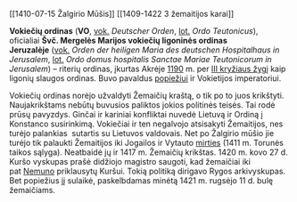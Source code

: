 [[1410-07-15 Žalgirio Mūšis]]
[[1409-1422 3 žemaitijos karai]]

**Vokiečių ordinas** (**VO**, [vok.](https://lt.wikipedia.org/wiki/Vokie%C4%8Di%C5%B3_kalba "Vokiečių kalba") _Deutscher Orden_, [lot.](https://lt.wikipedia.org/wiki/Lotyn%C5%B3_kalba "Lotynų kalba") _Ordo Teutonicus_), oficialiai **Švč. Mergelės Marijos vokiečių ligoninės ordinas Jeruzalėje** ([vok.](https://lt.wikipedia.org/wiki/Vokie%C4%8Di%C5%B3_kalba "Vokiečių kalba") _Orden der heiligen Maria des deutschen Hospitalhaus in Jerusalem_, [lot.](https://lt.wikipedia.org/wiki/Lotyn%C5%B3_kalba "Lotynų kalba") _Ordo domus hospitalis Sanctae Mariae Teutonicorum in Jerusalem_) – riterių ordinas, įkurtas Akrėje [1190](https://lt.wikipedia.org/wiki/1190 "1190") m. per [III kryžiaus žygį](https://lt.wikipedia.org/wiki/Tre%C4%8Diasis_kry%C5%BEiaus_%C5%BEygis "Trečiasis kryžiaus žygis") kaip ligonių slaugos ordinas. Buvo pavaldus [popiežiui](https://lt.wikipedia.org/wiki/Popie%C5%BEius "Popiežius") ir Vokietijos imperatoriui.

Vokiečių ordinas norėjo užvaldyti Žemaičių kraštą, o tik po to juos krikštyti. Naujakrikštams nebūtų buvusios paliktos jokios politinės teisės. Tai rodė prūsų pavyzdys. Ginčai ir kariniai konfliktai nuvedė Lietuvą ir Ordiną į Konstanco susirinkimą. Vokiečiai ir ten negalvojo atsisakyti Žemaitijos, nes turėjo palankias  sutartis su Lietuvos valdovais. Net po Žalgirio mūšio jie turėjo tik palaukti Žemaitijos iki Jogailos ir Vytauto [mirties](https://bernardinai.lt/zyma/mirtis?utm_source=article&utm_medium=backlink&utm_campaign=linkify) (1411 m. Torunės taikos sąlyga). Neatbaidė jų ir 1417 m. Žemaičių krikštas. 1420 m. kovo 27 d.  Kuršo vyskupas prašė didžiojo magistro saugoti, kad žemaičiai iki pat [Nemuno](https://www.bernardinai.lt/zyma/nemunas?utm_source=article&utm_medium=backlink&utm_campaign=linkify) priklausytų Kuršui. Tokią politiką dirigavo Rygos arkivyskupas. Bet popiežius jį sulaikė, paskelbdamas minėtą 1421 m. rugsėjo 11 d. bulę  žemaičiams.